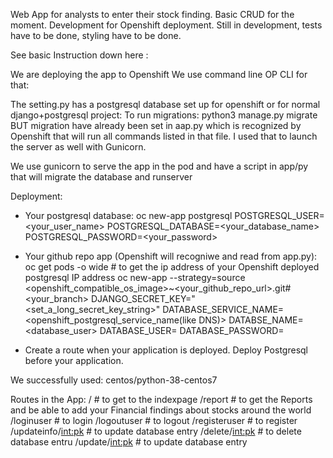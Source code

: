 Web App for analysts to enter their stock finding. Basic CRUD for the moment. Development for Openshift deployment.
Still in development, tests have to be done, styling have to be done. 

See basic Instruction down here :

We are deploying the app to Openshift
We use command line OP CLI for that:

The setting.py has a postgresql database set up for openshift or for normal django+postgresql project:
To run migrations:
python3 manage.py migrate
BUT migration have already been set in aap.py which is recognized by Openshift that will run all commands listed in that file.
I used that to launch the server as well with Gunicorn.

We use gunicorn to serve the app in the pod and have a script in app/py that will migrate the database and runserver



Deployment:
- Your postgresql database:
oc new-app postgresql POSTGRESQL_USER=<your_user_name> POSTGRESQL_DATABASE=<your_database_name> POSTGRESQL_PASSWORD=<your_password>

- Your github repo app (Openshift will recogniwe and read from app.py):
oc get pods -o wide # to get the ip address of your Openshift deployed postgresql IP address
oc new-app --strategy=source <openshift_compatible_os_image>~<your_github_repo_url>.git#<your_branch> DJANGO_SECRET_KEY="<set_a_long_secret_key_string>" DATABASE_SERVICE_NAME=<openshift_postgresql_service_name(like DNS)> DATABSE_NAME=<database_user> DATABASE_USER=<user> DATABASE_PASSWORD=<password>

- Create a route when your application is deployed. Deploy Postgresql before your application.

We successfully used: centos/python-38-centos7


Routes in the App:
/ # to get to the indexpage
/report # to get the Reports and be able to add your Financial findings about stocks around the world
/loginuser # to login
/logoutuser # to logout
/registeruser # to register
/updateinfo/<int:pk> # to update database entry
/delete/<int:pk> # to delete database entru
/update/<int:pk> # to update database entry

